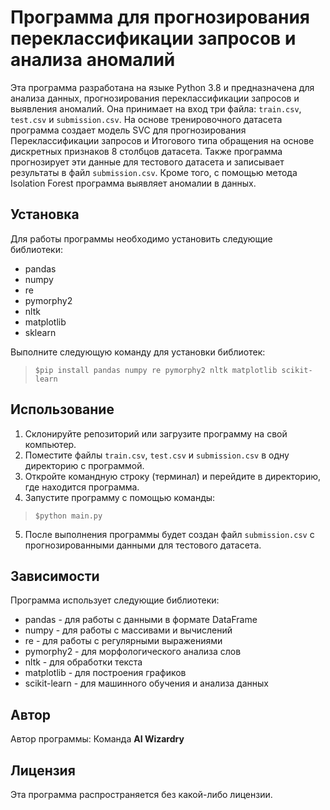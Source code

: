 # Программа для прогнозирования переклассификации запросов и анализа аномалий

Эта программа разработана на языке Python 3.8 и предназначена для анализа данных, прогнозирования переклассификации запросов и выявления аномалий. Она принимает на вход три файла: `train.csv`, `test.csv` и `submission.csv`. На основе тренировочного датасета программа создает модель SVC для прогнозирования Переклассификации запросов и Итогового типа обращения на основе дискретных признаков 8 столбцов датасета. Также программа прогнозирует эти данные для тестового датасета и записывает результаты в файл `submission.csv`. Кроме того, с помощью метода Isolation Forest программа выявляет аномалии в данных.

## Установка

Для работы программы необходимо установить следующие библиотеки:

- pandas
- numpy
- re
- pymorphy2
- nltk
- matplotlib
- sklearn

Выполните следующую команду для установки библиотек:
>     $pip install pandas numpy re pymorphy2 nltk matplotlib scikit-learn


## Использование

1. Склонируйте репозиторий или загрузите программу на свой компьютер.
2. Поместите файлы `train.csv`, `test.csv` и `submission.csv` в одну директорию с программой.
3. Откройте командную строку (терминал) и перейдите в директорию, где находится программа.
4. Запустите программу с помощью команды:

>	  $python main.py


5. После выполнения программы будет создан файл `submission.csv` с прогнозированными данными для тестового датасета.

## Зависимости

Программа использует следующие библиотеки:

- pandas - для работы с данными в формате DataFrame
- numpy - для работы с массивами и вычислений
- re - для работы с регулярными выражениями
- pymorphy2 - для морфологического анализа слов
- nltk - для обработки текста
- matplotlib - для построения графиков
- scikit-learn - для машинного обучения и анализа данных

## Автор

Автор программы: Команда __AI Wizardry__

## Лицензия

Эта программа распространяется без какой-либо лицензии.
